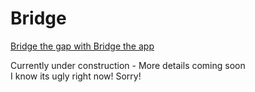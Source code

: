# Bridge

[Bridge the gap with Bridge the app](https://bridgetheapp.us/login)

Currently under construction - More details coming soon\
I know its ugly right now! Sorry!
